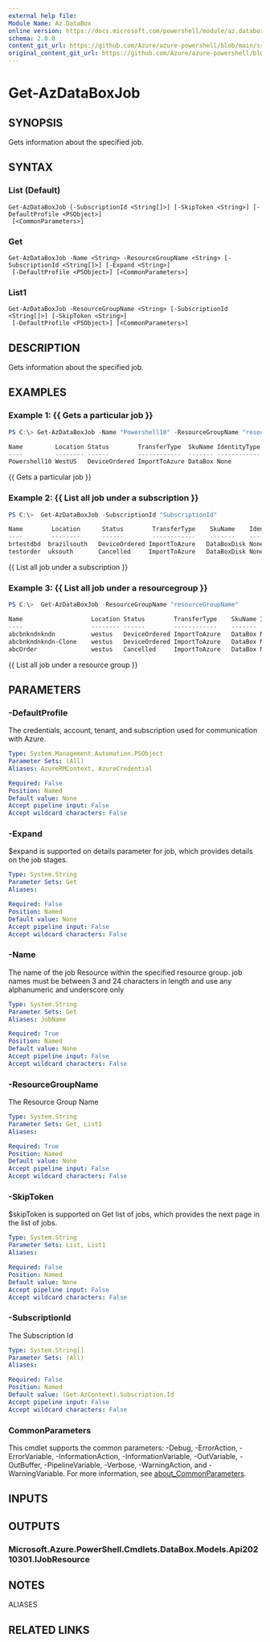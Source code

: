 ```yaml
---
external help file: 
Module Name: Az.DataBox
online version: https://docs.microsoft.com/powershell/module/az.databox/get-azdataboxjob
schema: 2.0.0
content_git_url: https://github.com/Azure/azure-powershell/blob/main/src/DataBox/help/Get-AzDataBoxJob.md
original_content_git_url: https://github.com/Azure/azure-powershell/blob/main/src/DataBox/help/Get-AzDataBoxJob.md
---
```


# Get-AzDataBoxJob

## SYNOPSIS
Gets information about the specified job.

## SYNTAX

### List (Default)
```
Get-AzDataBoxJob [-SubscriptionId <String[]>] [-SkipToken <String>] [-DefaultProfile <PSObject>]
 [<CommonParameters>]
```

### Get
```
Get-AzDataBoxJob -Name <String> -ResourceGroupName <String> [-SubscriptionId <String[]>] [-Expand <String>]
 [-DefaultProfile <PSObject>] [<CommonParameters>]
```

### List1
```
Get-AzDataBoxJob -ResourceGroupName <String> [-SubscriptionId <String[]>] [-SkipToken <String>]
 [-DefaultProfile <PSObject>] [<CommonParameters>]
```

## DESCRIPTION
Gets information about the specified job.

## EXAMPLES

### Example 1: {{ Gets a particular job }}
```powershell
PS C:\> Get-AzDataBoxJob -Name "Powershell10" -ResourceGroupName "resourceGroupName"  -SubscriptionId "SubscriptionId"

Name         Location Status        TransferType  SkuName IdentityType DeliveryType Detail
----         -------- ------        ------------  ------- ------------ ------------ ------
Powershell10 WestUS   DeviceOrdered ImportToAzure DataBox None         NonScheduled Microsoft.Azure.PowerShell.Cmdlets.DataBox.Models.Api20210301.DataBoxJobDetails
```

{{ Gets a particular job }}

### Example 2: {{ List all job under a subscription }}
```powershell
PS C:\>  Get-AzDataBoxJob -SubscriptionId "SubscriptionId"

Name        Location      Status        TransferType    SkuName    IdentityType  DeliveryType Detail
----        --------      ------        ------------    -------    ------------  ------------ ------
brtestdbd  brazilsouth   DeviceOrdered ImportToAzure   DataBoxDisk None          NonScheduled Microsoft.Azure.PowerShell.Cmdlets.DataBox.Models.Api20210301.DataBoxDiskJobDetails
testorder  uksouth       Cancelled     ImportToAzure   DataBoxDisk None          NonScheduled Microsoft.Azure.PowerShell.Cmdlets.DataBox.Models.Api20210301.DataBoxDiskJobDetails
```

{{  List all job under a subscription }}

### Example 3: {{ List all job under a resourcegroup }}
```powershell
PS C:\>  Get-AzDataBoxJob -ResourceGroupName "resourceGroupName"

Name                   Location Status        TransferType    SkuName IdentityType   DeliveryType Detail
----                   -------- ------        ------------    ------- ------------   ------------ ------
abcbnkndnkndn          westus   DeviceOrdered ImportToAzure   DataBox None           NonScheduled Microsoft.Azure.PowerShell.Cmdlets.DataBox.Models.Api20210301.DataBoxJobDetails
abcbnkndnkndn-Clone    westus   DeviceOrdered ImportToAzure   DataBox None           NonScheduled Microsoft.Azure.PowerShell.Cmdlets.DataBox.Models.Api20210301.DataBoxJobDetails
abcOrder               westus   Cancelled     ImportToAzure   DataBox None           NonScheduled Microsoft.Azure.PowerShell.Cmdlets.DataBox.Models.Api20210301.DataBoxJobDetails
```

{{  List all job under a resource group }}

## PARAMETERS

### -DefaultProfile
The credentials, account, tenant, and subscription used for communication with Azure.

```yaml
Type: System.Management.Automation.PSObject
Parameter Sets: (All)
Aliases: AzureRMContext, AzureCredential

Required: False
Position: Named
Default value: None
Accept pipeline input: False
Accept wildcard characters: False
```

### -Expand
$expand is supported on details parameter for job, which provides details on the job stages.

```yaml
Type: System.String
Parameter Sets: Get
Aliases:

Required: False
Position: Named
Default value: None
Accept pipeline input: False
Accept wildcard characters: False
```

### -Name
The name of the job Resource within the specified resource group.
job names must be between 3 and 24 characters in length and use any alphanumeric and underscore only

```yaml
Type: System.String
Parameter Sets: Get
Aliases: JobName

Required: True
Position: Named
Default value: None
Accept pipeline input: False
Accept wildcard characters: False
```

### -ResourceGroupName
The Resource Group Name

```yaml
Type: System.String
Parameter Sets: Get, List1
Aliases:

Required: True
Position: Named
Default value: None
Accept pipeline input: False
Accept wildcard characters: False
```

### -SkipToken
$skipToken is supported on Get list of jobs, which provides the next page in the list of jobs.

```yaml
Type: System.String
Parameter Sets: List, List1
Aliases:

Required: False
Position: Named
Default value: None
Accept pipeline input: False
Accept wildcard characters: False
```

### -SubscriptionId
The Subscription Id

```yaml
Type: System.String[]
Parameter Sets: (All)
Aliases:

Required: False
Position: Named
Default value: (Get-AzContext).Subscription.Id
Accept pipeline input: False
Accept wildcard characters: False
```

### CommonParameters
This cmdlet supports the common parameters: -Debug, -ErrorAction, -ErrorVariable, -InformationAction, -InformationVariable, -OutVariable, -OutBuffer, -PipelineVariable, -Verbose, -WarningAction, and -WarningVariable. For more information, see [about_CommonParameters](http://go.microsoft.com/fwlink/?LinkID=113216).

## INPUTS

## OUTPUTS

### Microsoft.Azure.PowerShell.Cmdlets.DataBox.Models.Api20210301.IJobResource

## NOTES

ALIASES

## RELATED LINKS


